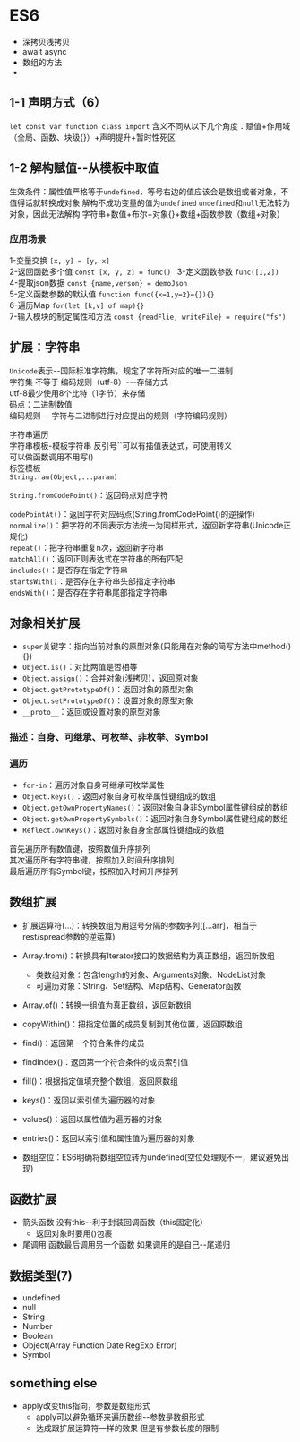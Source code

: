 # ES6     
- 深拷贝浅拷贝
- await async
- 数组的方法
-
## 1-1 声明方式（6）
`let const var function class import`
含义不同从以下几个角度：赋值+作用域（全局、函数、块级{}）+声明提升+暂时性死区


## 1-2   解构赋值--从模板中取值
生效条件：属性值严格等于`undefined`，等号右边的值应该会是数组或者对象，不值得话就转换成对象
解构不成功变量的值为`undefined`
`undefined`和`null`无法转为对象，因此无法解构
字符串+数值+布尔+对象{}+数组+函数参数（数组+对象）
      
   
### 应用场景
1-变量交换 `[x, y] = [y, x]`  
2-返回函数多个值 `const [x, y, z] = func() ` 
3-定义函数参数 `func([1,2])`  
4-提取json数据 `const {name,verson} = demoJson`  
5-定义函数参数的默认值 `function func({x=1,y=2}={}){}`  
6-遍历Map `for(let [k,v] of map){}`  
7-输入模块的制定属性和方法 `const {readFlie, writeFile} = require("fs")`       
       
## 扩展：字符串     
       
`Unicode`表示--国际标准字符集，规定了字符所对应的唯一二进制  
字符集 不等于 编码规则（utf-8）---存储方式  
utf-8最少使用8个比特（1字节）来存储  
码点：二进制数值  
编码规则---字符与二进制进行对应提出的规则（字符编码规则）  

字符串遍历  
字符串模板-模板字符串 反引号``可以有插值表达式，可使用转义  
可以做函数调用不用写()  
标签模板  
`String.raw(Object,...param)`  

`String.fromCodePoint()`：返回码点对应字符  

`codePointAt()`：返回字符对应码点(String.fromCodePoint()的逆操作)  
`normalize()`：把字符的不同表示方法统一为同样形式，返回新字符串(Unicode正规化)  
`repeat()`：把字符串重复n次，返回新字符串  
`matchAll()`：返回正则表达式在字符串的所有匹配  
`includes()`：是否存在指定字符串  
`startsWith()`：是否存在字符串头部指定字符串  
`endsWith()`：是否存在字符串尾部指定字符串  


## 对象相关扩展
- `super`关键字：指向当前对象的原型对象(只能用在对象的简写方法中method() {})  
- `Object.is()`：对比两值是否相等  
- `Object.assign()`：合并对象(浅拷贝)，返回原对象  
- `Object.getPrototypeOf()`：返回对象的原型对象  
- `Object.setPrototypeOf()`：设置对象的原型对象  
- `__proto__`：返回或设置对象的原型对象  
  
### 描述：自身、可继承、可枚举、非枚举、Symbol  
### 遍历  
- `for-in`：遍历对象自身可继承可枚举属性  
- `Object.keys()`：返回对象自身可枚举属性键组成的数组  
- `Object.getOwnPropertyNames()`：返回对象自身非Symbol属性键组成的数组  
- `Object.getOwnPropertySymbols()`：返回对象自身Symbol属性键组成的数组  
- `Reflect.ownKeys()`：返回对象自身全部属性键组成的数组  

首先遍历所有数值键，按照数值升序排列   
其次遍历所有字符串键，按照加入时间升序排列  
最后遍历所有Symbol键，按照加入时间升序排列
## 数组扩展
- 扩展运算符(...)：转换数组为用逗号分隔的参数序列([...arr]，相当于rest/spread参数的逆运算)  
- Array.from()：转换具有Iterator接口的数据结构为真正数组，返回新数组 

  - 类数组对象：包含length的对象、Arguments对象、NodeList对象
  - 可遍历对象：String、Set结构、Map结构、Generator函数


 - Array.of()：转换一组值为真正数组，返回新数组
 - copyWithin()：把指定位置的成员复制到其他位置，返回原数组
 - find()：返回第一个符合条件的成员
 - findIndex()：返回第一个符合条件的成员索引值
 - fill()：根据指定值填充整个数组，返回原数组
 - keys()：返回以索引值为遍历器的对象
 - values()：返回以属性值为遍历器的对象
 - entries()：返回以索引值和属性值为遍历器的对象
 - 数组空位：ES6明确将数组空位转为undefined(空位处理规不一，建议避免出现)
## 函数扩展
- 箭头函数 没有this--利于封装回调函数（this固定化）
  - 返回对象时要用()包裹
- 尾调用 函数最后调用另一个函数 如果调用的是自己--尾递归
## 数据类型(7)
- undefined
- null
- String
- Number
- Boolean
- Object(Array Function Date RegExp Error)
- Symbol
## something else
- apply改变this指向，参数是数组形式  
   - apply可以避免循环来遍历数组--参数是数组形式
   - 达成跟扩展运算符一样的效果 但是有参数长度的限制



      
 
